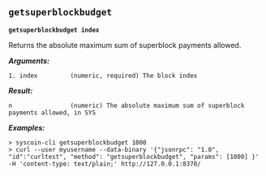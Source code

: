## **`getsuperblockbudget`**

**`getsuperblockbudget index`**

Returns the absolute maximum sum of superblock payments allowed.

***Arguments:***

```
1. index         (numeric, required) The block index

```



***Result:***

```
n                (numeric) The absolute maximum sum of superblock payments allowed, in SYS

```



***Examples:***

```
> syscoin-cli getsuperblockbudget 1000
> curl --user myusername --data-binary '{"jsonrpc": "1.0", "id":"curltest", "method": "getsuperblockbudget", "params": [1000] }' -H 'content-type: text/plain;' http://127.0.0.1:8370/
```

